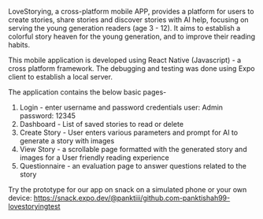 LoveStorying, a cross-platform mobile APP, provides a platform for users to create stories, share stories and discover stories with AI help, focusing on serving the young generation readers (age 3 - 12). It aims to establish a colorful story heaven for the young generation, and to improve their reading habits.

This mobile application is developed using React Native (Javascript) - a  cross platform framework. The debugging and testing was done using Expo client to establish a local server.

The application contains the below basic pages-
1. Login - enter username and password credentials
   user: Admin
   password: 12345
3. Dashboard - List of saved stories to read or delete
4. Create Story - User enters various parameters and prompt for AI to generate a story with images
5. View Story - a scrollable page formatted with the generated story and images for a User friendly reading experience
6. Questionnaire - an evaluation page to answer questions related to the story

Try the prototype for our app on snack on a simulated phone or your own device: https://snack.expo.dev/@panktiii/github.com-panktishah99-lovestoryingtest
